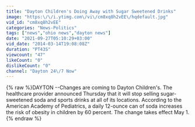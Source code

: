 ```yaml
---
title: "Dayton Children's Doing Away with Sugar Sweetened Drinks"
image: "https:\/\/i.ytimg.com\/vi\/cm8xq8h2vEE\/hqdefault.jpg"
vid_id: "cm8xq8h2vEE"
categories: "News-Politics"
tags: ["news","ohio news","dayton news"]
date: "2021-09-27T05:10:29+03:00"
vid_date: "2014-03-14T19:08:08Z"
duration: "PT43S"
viewcount: "47"
likeCount: "0"
dislikeCount: "0"
channel: "Dayton 24\/7 Now"
---
```

{% raw %}DAYTON --Changes are coming to Dayton Children's. The healthcare provider announced Thursday that it will stop selling sugar-sweetened soda and sports drinks at all of its locations. According to the American Academy of Pediatrics, a daily 12-ounce can of soda increases the risk of obesity in children by 60 percent. The change takes effect May 1.{% endraw %}
